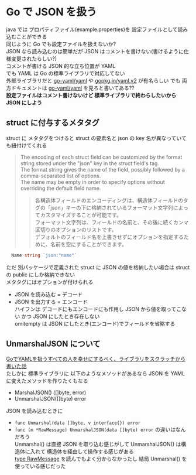 # Go で JSON を扱う
java では プロパティファイル(example.properties)を 設定ファイルとして読み込むことができる  
同じように Go でも設定ファイルを扱えないか?  
JSON なら読み込むのは簡単だが JSON はコメントを書けない(書けるように仕様変更されたらしい?)  
コメントが書ける JSON 的な立ち位置が YAML  
でも YAML は Go の標準ライブラリで対応してない  
外部ライブラリだと [go-yaml/yaml](https://github.com/go-yaml/yaml) や [gopkg.in/yaml.v2](https://pkg.go.dev/gopkg.in/yaml.v2) が有名らしい
でも 両方ドキュメントは [go-yaml/yaml](https://github.com/go-yaml/yaml) を見ろと書いてある??  
__設定ファイルはコメント書けないけど 標準ライブラリで終わらしたいから JSON にしよう__  

## struct に付与するメタタグ
struct に メタタグをつけると struct の要素名と json の key 名が異なっていても紐付けてくれる  
>The encoding of each struct field can be customized by the format string stored under the "json" key in the struct field's tag.  
>The format string gives the name of the field, possibly followed by a comma-separated list of options.  
>The name may be empty in order to specify options without overriding the default field name.  
>>各構造体フィールドのエンコーディングは、構造体フィールドのタグの「json」キーの下に格納されているフォーマット文字列によってカスタマイズすることが可能です。  
>>フォーマット文字列は、フィールドの名前と、その後に続くカンマ区切りのオプションのリストです。  
>>デフォルトのフィールド名を上書きせずにオプションを指定するために、名前を空にすることができます。  

```go
  Name string `json:"name"`
``` 
ただ 別パッケージで定義された struct に JSON の値を格納したい場合は struct の public にしか格納できない  
メタタグにはオプションが付けられる  
- JSON を読み込む = デコード  
- JSON を出力する = エンコード  
ハイフンは デコードにもエンコードにも作用し JSON から値を取ってこない かつ JSON にしたとき存在しない  
omitempty は JSON にしたとき(エンコード)でフィールドを省略する  

## UnmarshalJSON について
[GoでYAMLを扱うすべての人を幸せにするべく、ライブラリをスクラッチから書いた話](https://qiita.com/goccy/items/86abe72b472993b5516a)  
たしかに 標準ライブラリに 以下のようなメソッドがあるなら JSON を YAML に変えたメソッドを作りたくもなる  
- MarshalJSON() ([]byte, error)  
- UnmarshalJSON([]byte) error  

JSON を読み込むときに  
- `func Unmarshal(data []byte, v interface{}) error`
- `func (m *RawMessage) UnmarshalJSON(data []byte) error`
の違いはなんだろう  
Unmarshal() は直接 JSON を取り込む感じがして UnmarshalJSON() は構造体に入れて 構造体を経由して操作する感じがある  
[type RawMessage](https://pkg.go.dev/encoding/json@go1.17.8#RawMessage) を読んでもよく分からなかったし 結局 Unmarshal() を使っている感じだった  
